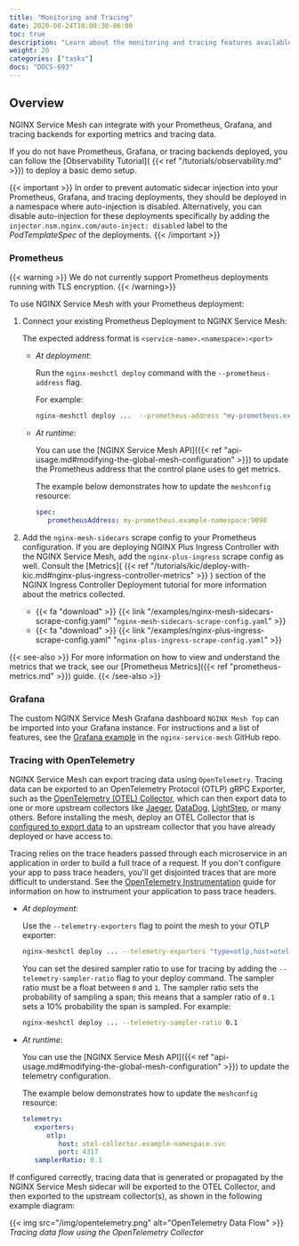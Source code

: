 ```yaml
---
title: "Monitoring and Tracing"
date: 2020-08-24T10:00:30-06:00
toc: true
description: "Learn about the monitoring and tracing features available in NGINX Service Mesh."
weight: 20
categories: ["tasks"]
docs: "DOCS-693"
---
```


## Overview

NGINX Service Mesh can integrate with your Prometheus, Grafana, and tracing backends for exporting metrics and tracing data.

If you do not have Prometheus, Grafana, or tracing backends deployed, you can follow the [Observability Tutorial]( {{< ref "/tutorials/observability.md" >}}) to deploy a basic demo setup.

{{< important >}}
In order to prevent automatic sidecar injection into your Prometheus, Grafana, and tracing deployments, they should be deployed in a namespace where auto-injection is disabled. Alternatively, you can disable auto-injection for these deployments specifically by adding the `injector.nsm.nginx.com/auto-inject: disabled` label to the *PodTemplateSpec* of the deployments.
{{< /important >}}

### Prometheus

{{< warning >}}
We do not currently support Prometheus deployments running with TLS encryption.
{{< /warning>}}

To use NGINX Service Mesh with your Prometheus deployment:

1. Connect your existing Prometheus Deployment to NGINX Service Mesh:

   The expected address format is `<service-name>.<namespace>:<port>`

   - *At deployment*:
   
      Run the `nginx-meshctl deploy` command with the `--prometheus-address` flag.

      For example:

      ```bash
      nginx-meshctl deploy ...  --prometheus-address "my-prometheus.example-namespace:9090"
      ```

   - *At runtime*:

      You can use the [NGINX Service Mesh API]({{< ref "api-usage.md#modifying-the-global-mesh-configuration" >}})
      to update the Prometheus address that the control plane uses to get metrics.

      The example below demonstrates how to update the `meshconfig` resource:

      ```yaml
      spec:
         prometheusAddress: my-prometheus.example-namespace:9090
      ```

1. Add the `nginx-mesh-sidecars` scrape config to your Prometheus configuration.
   If you are deploying NGINX Plus Ingress Controller with the NGINX Service Mesh, add the `nginx-plus-ingress` scrape config as well.
   Consult the [Metrics]( {{< ref "/tutorials/kic/deploy-with-kic.md#nginx-plus-ingress-controller-metrics" >}} ) section of the NGINX Ingress Controller Deployment tutorial for more information about the metrics collected.

   - {{< fa "download" >}} {{< link "/examples/nginx-mesh-sidecars-scrape-config.yaml" "`nginx-mesh-sidecars-scrape-config.yaml`" >}}
   - {{< fa "download" >}} {{< link "/examples/nginx-plus-ingress-scrape-config.yaml" "`nginx-plus-ingress-scrape-config.yaml`" >}}

{{< see-also >}}
For more information on how to view and understand the metrics that we track, see our [Prometheus Metrics]({{< ref "prometheus-metrics.md" >}}) guide.
{{< /see-also >}}

### Grafana
The custom NGINX Service Mesh Grafana dashboard `NGINX Mesh Top` can be imported into your Grafana instance. 
For instructions and a list of features, see the [Grafana example](https://github.com/nginxinc/nginx-service-mesh/tree/main/examples/grafana) in the `nginx-service-mesh` GitHub repo.


### Tracing with OpenTelemetry

NGINX Service Mesh can export tracing data using `OpenTelemetry`. Tracing data can be exported to an OpenTelemetry Protocol (OTLP) gRPC Exporter, such as the [OpenTelemetry (OTEL) Collector](https://opentelemetry.io/docs/collector/), which can then export data to one or more upstream collectors like [Jaeger](https://www.jaegertracing.io/), [DataDog](https://docs.datadoghq.com/tracing/), [LightStep](https://lightstep.com/), or many others. Before installing the mesh, deploy an OTEL Collector that is [configured to export data](https://opentelemetry.io/docs/collector/configuration/#exporters) to an upstream collector that you have already deployed or have access to.

Tracing relies on the trace headers passed through each microservice in an application in order to build a full trace of a request. If you don't configure your app to pass trace headers, you'll get disjointed traces that are more difficult to understand. See the [OpenTelemetry Instrumentation](https://opentelemetry.io/docs/instrumentation/) guide for information on how to instrument your application to pass trace headers.

- *At deployment*:

   Use the `--telemetry-exporters` flag to point the mesh to your OTLP exporter:

   ```bash
   nginx-meshctl deploy ... --telemetry-exporters "type=otlp,host=otel-collector.example-namespace.svc,port=4317"
   ```

   You can set the desired sampler ratio to use for tracing by adding the `--telemetry-sampler-ratio` flag to your deploy command. 
   The sampler ratio must be a float between `0` and `1`. The sampler ratio sets the probability of sampling a span; this means that a sampler ratio of `0.1` sets a 10% probability the span is sampled. For example:

   ```bash
   nginx-meshctl deploy ... --telemetry-sampler-ratio 0.1
   ```

- *At runtime*:

   You can use the [NGINX Service Mesh API]({{< ref "api-usage.md#modifying-the-global-mesh-configuration" >}}) to update the telemetry configuration.

   The example below demonstrates how to update the `meshconfig` resource:

   ```yaml
   telemetry:
      exporters:
         otlp:
            host: otel-collector.example-namespace.svc
            port: 4317
      samplerRatio: 0.1
   ```

If configured correctly, tracing data that is generated or propagated by the NGINX Service Mesh sidecar will be exported to the OTEL Collector, and then exported to the upstream collector(s), as shown in the following example diagram:

{{< img src="/img/opentelemetry.png" alt="OpenTelemetry Data Flow" >}}
*Tracing data flow using the OpenTelemetry Collector*
